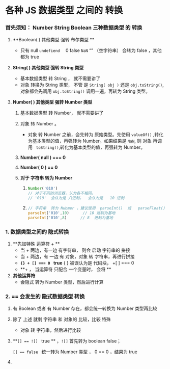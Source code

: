# 各种 JS  数据类型 之间的  转换

### 首先须知： Number   String  Boolean   三种数据类型 的  转换

1. **Boolean( )      其他类型 强转  布尔类型 **

   - 只有  null    `undefiend  `     0     false    `NaN`    “” （空字符串） 会转为 false ，其他 都为  true  

2. **String( )       其他类型 强转  String 类型**

   - 基本数据类型  转 String ， 就不需要讲了 
   - 对象   转换为  String 类型， 不管 是  `String( obj )`  还是    `obj.toString()`,  对象都会先调用  `obj.toString()` 调用一遍，再转为  String 类型。

3. **Number( )   其他类型  强转  Number  类型**         

   1. 基本数据类型  转 Number， 就不需要讲了 

   2. 对象 转 Number 。

      - 对象 转 Number 之前，会先转为 原始类型。先使用 `valueOf()` ,转化为基本类型的值，再强转为 Number。如果结果是  `NaN`,  则  对象 再调用  ` toString()`,转化为基本类型的值，再强转为 Number。

   3. **Number( null ) === 0**

   4. **Number( 0 ) == 0**

   5. **对于  字符串  转为  Number**

      1. ```js
         Number('010')     
         // 对于不同的浏览器，认为各不相同。
         // '010'  会认为是 八进制，  会认为是   10 进制
         ```

      2. ```js
         // 字符串  转为 Nubmer ，建议使用  parseInt()  或   parseFloat()
         parseInt('010',10)      // 10 进制为基地
         parseInt('010',8)	    // 8  进制为基地
         ```

         

### 1.  数据类型之间的  隐式转换

1. **先加特殊  运算符   +   **
   - 当  +  两边，有一边  有字符串， 则会 启动 字符串的 拼接
   - 当  + 两边，有 一边  有 对象，对象 转 字符串，再进行拼接
   - **`{} + [] === 0 `    true**        {  }  被误认为是 代码块， +[ ] === 0
   - **+   ， 当运算符  只配合 一个变量时， 会将 **
2. **其他运算符**
   - 会隐式  转为  Number  类型，然后进行计算

### 2.  ==   会发生的  隐式数据类型 转换

1. 有  Boolean  或者 有  Number  存在，都会统一转换为  Number 类型再比较

2. 除了 上述 就剩   字符串  和  对象的  比较，比较 特殊

   - 对象 转  字符串，然后进行比较

3. **`[] == ![] `       true **  ，`![]`   首先转为 boolean   false；  

   `[] == false `     统一转为   Number 类型 ，   0 ==  0  ，结果为 true

4. 